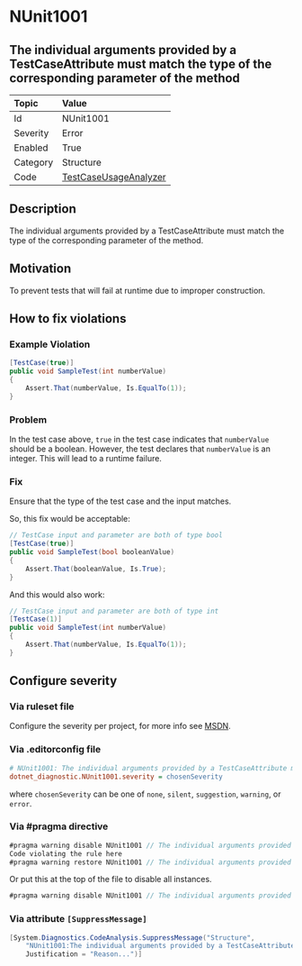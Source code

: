 # NUnit1001

## The individual arguments provided by a TestCaseAttribute must match the type of the corresponding parameter of the method

| Topic    | Value
| :--      | :--
| Id       | NUnit1001
| Severity | Error
| Enabled  | True
| Category | Structure
| Code     | [TestCaseUsageAnalyzer](https://github.com/nunit/nunit.analyzers/blob/master/src/nunit.analyzers.common/TestCaseUsage/TestCaseUsageAnalyzer.cs)

## Description

The individual arguments provided by a TestCaseAttribute must match the type of the corresponding parameter of the method.

## Motivation

To prevent tests that will fail at runtime due to improper construction.

## How to fix violations

### Example Violation

```csharp
[TestCase(true)]
public void SampleTest(int numberValue)
{
    Assert.That(numberValue, Is.EqualTo(1));
}
```

### Problem

In the test case above, `true` in the test case indicates that `numberValue` should be a boolean. However, the test declares that `numberValue` is an integer. This will lead to a runtime failure.

### Fix

Ensure that the type of the test case and the input matches.

So, this fix would be acceptable:

```csharp
// TestCase input and parameter are both of type bool
[TestCase(true)]
public void SampleTest(bool booleanValue)
{
    Assert.That(booleanValue, Is.True);
}
```

And this would also work:

```csharp
// TestCase input and parameter are both of type int
[TestCase(1)]
public void SampleTest(int numberValue)
{
    Assert.That(numberValue, Is.EqualTo(1));
}
```

<!-- start generated config severity -->
## Configure severity

### Via ruleset file

Configure the severity per project, for more info see [MSDN](https://msdn.microsoft.com/en-us/library/dd264949.aspx).

### Via .editorconfig file

```ini
# NUnit1001: The individual arguments provided by a TestCaseAttribute must match the type of the corresponding parameter of the method
dotnet_diagnostic.NUnit1001.severity = chosenSeverity
```

where `chosenSeverity` can be one of `none`, `silent`, `suggestion`, `warning`, or `error`.

### Via #pragma directive

```csharp
#pragma warning disable NUnit1001 // The individual arguments provided by a TestCaseAttribute must match the type of the corresponding parameter of the method
Code violating the rule here
#pragma warning restore NUnit1001 // The individual arguments provided by a TestCaseAttribute must match the type of the corresponding parameter of the method
```

Or put this at the top of the file to disable all instances.

```csharp
#pragma warning disable NUnit1001 // The individual arguments provided by a TestCaseAttribute must match the type of the corresponding parameter of the method
```

### Via attribute `[SuppressMessage]`

```csharp
[System.Diagnostics.CodeAnalysis.SuppressMessage("Structure",
    "NUnit1001:The individual arguments provided by a TestCaseAttribute must match the type of the corresponding parameter of the method",
    Justification = "Reason...")]
```
<!-- end generated config severity -->
